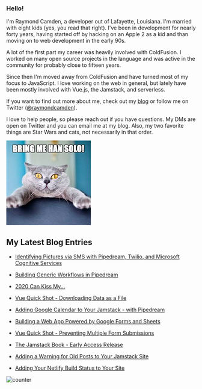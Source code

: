 ### Hello!

I'm Raymond Camden, a developer out of Lafayette, Louisiana. I'm married with eight kids (yes, you read that right). I've been in development for nearly forty years, having started off by hacking on an Apple 2 as a kid and than moving on to web development in the early 90s.

A lot of the first part my career was heavily involved with ColdFusion. I worked on many open source projects in the language and was active in the community for probably close to fifteen years. 

Since then I'm moved away from ColdFusion and have turned most of my focus to JavaScript. I love working on the web in general, but lately have been mostly involved with Vue.js, the Jamstack, and serverless. 

If you want to find out more about me, check out my [blog](https://www.raymondcamden.com) or follow me on Twitter ([@raymondcamden](https://twitter.com/raymondcamden)). 

I love to help people, so please reach out if you have questions. My DMs are open on Twitter and you can email me at my blog. Also, my two favorite things are Star Wars and cats, not necessarily in that order.

![Star Wars cat](https://raw.githubusercontent.com/cfjedimaster/cfjedimaster/master/cat.jpg)

<!-- RSS -->
## My Latest Blog Entries

* [Identifying Pictures via SMS with Pipedream, Twilio, and Microsoft Cognitive Services](https://www.raymondcamden.com/2021/01/07/identifying-pictures-via-sms-with-pipedream-twilio-and-microsoft-cognitive-services)

* [Building Generic Workflows in Pipedream](https://www.raymondcamden.com/2021/01/03/building-generic-workflows-in-pipedream)

* [2020 Can Kiss My...](https://www.raymondcamden.com/2020/12/26/2020-can-kiss-my)

* [Vue Quick Shot - Downloading Data as a File](https://www.raymondcamden.com/2020/12/15/vue-quick-shot-downloading-data-as-a-file)

* [Adding Google Calendar to Your Jamstack - with Pipedream](https://www.raymondcamden.com/2020/12/08/adding-google-calendar-to-your-jamstack-with-pipedream)

* [Building a Web App Powered by Google Forms and Sheets](https://www.raymondcamden.com/2020/11/20/building-a-web-app-powered-by-google-forms-and-sheets)

* [Vue Quick Shot - Preventing Multiple Form Submissions](https://www.raymondcamden.com/2020/11/17/vue-quick-shot-preventing-multiple-form-submissions)

* [The Jamstack Book - Early Access Release](https://www.raymondcamden.com/2020/11/12/the-jamstack-book-early-access-release)

* [Adding a Warning for Old Posts to Your Jamstack Site](https://www.raymondcamden.com/2020/11/09/adding-a-warning-for-old-posts-to-your-jamstack-site)

* [Adding Your Netlify Build Status to Your Site](https://www.raymondcamden.com/2020/11/04/adding-your-netlify-build-status-to-your-site)

<!-- ENDRSS -->

![counter](https://enzy20r2pibx5pb.m.pipedream.net)
